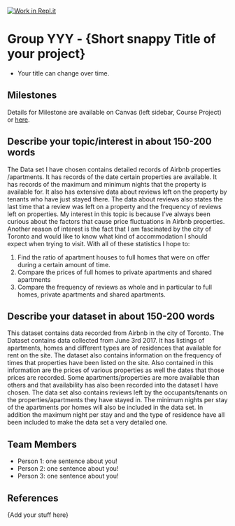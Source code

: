 [![Work in Repl.it](https://classroom.github.com/assets/work-in-replit-14baed9a392b3a25080506f3b7b6d57f295ec2978f6f33ec97e36a161684cbe9.svg)](https://classroom.github.com/online_ide?assignment_repo_id=312435&assignment_repo_type=GroupAssignmentRepo)
# Group YYY - {Short snappy Title of your project}

- Your title can change over time.

## Milestones

Details for Milestone are available on Canvas (left sidebar, Course Project) or [here](https://firas.moosvi.com/courses/data301/project/milestone01.html).

## Describe your topic/interest in about 150-200 words
The Data set I have chosen contains detailed records of Airbnb properties /apartments. It has records of the date certain properties are available. It has records of the maximum and minimum nights that the property is available for. It also has extensive data about reviews left on the property by tenants who have just stayed there. The data about reviews also states the last time that a review was left on a property and the frequency of reviews left on properties.
My interest in this topic is because I’ve always been curious about the factors that cause price fluctuations in Airbnb properties. Another reason of interest is the fact that I am fascinated by the city of Toronto and would like to know what kind of accommodation I should expect when trying to visit.
With all of these statistics I hope to:
1.	Find the ratio of apartment houses to full homes that were on offer during a certain amount of time.
2.	Compare the prices of full homes to private apartments and shared apartments
3.	Compare the frequency of reviews as whole and in particular to full homes, private apartments and shared apartments.


## Describe your dataset in about 150-200 words
This dataset contains data recorded from Airbnb in the city of Toronto. The Dataset contains data collected from June 3rd 2017. It has listings of apartments, homes and different types are of residences that available for rent on the site. The dataset also contains information on the frequency of times that properties have been listed on the site. Also contained in this information are the prices of various properties as well the dates that those prices are recorded. Some apartments/properties are more available than others and that availability has also been recorded into the dataset I have chosen. 
The data set also contains reviews left by the occupants/tenants on the properties/apartments they have stayed in. The minimum nights per stay of the apartments por homes will also be included in the data set. In addition the maximum night per stay and and the type of residence have all been included to make the data set a very detailed one.


## Team Members

- Person 1: one sentence about you!
- Person 2: one sentence about you!
- Person 3: one sentence about you!

## References

{Add your stuff here}
